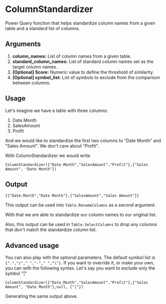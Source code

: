 # ColumnStandardizer
Power Query function that helps standardize column names from a given table and a standard list of columns.

## Arguments

1. **column_names:** List of column names from a given table.
2. **standard_column_names:** List of standard column names set as the target column names.
3. **[Optional] Score:** Numeric value to define the threshold of similarity.
4. **[Optional] symbol_list:** List of symbols to exclude from the comparison between columns.


## Usage
Let's imagine we have a table with three columns: 
1. Date.Month
2. SalesAmount
3. Profit

And we would like to standardize the first two columns to "Date Month" and "Sales Amount".
We don't care about "Profit".

With ColumnStandardizer we would write

```
ColumnStandardizer({"Date.Month","SalesAmount","Profit"},{"Sales Amount", "Date Month"})
```
## Output

```
{{"Date.Month","Date Month"},{"SalesAmount","Sales Amount"}}
```
This output can be used into `Table.RenameColumns` as a second argument. 

With that we are able to standardize our column names to our original list.

Also, this output can be used in `Table.SelectColumns` to drop any columns that don't match the standardize column list.

## Advanced usage

You can also play with the optional parameters. The default symbol list is `{".","/","_","-"," ","\"}`. If you want to override it, or make your own, you can with the following syntax. Let's say you want to exclude only the symbol "|"

```
ColumnStandardizer({"Date.Month","SalesAmount","Profit"},{"Sales Amount", "Date Month"},null, {"|"})
```
Generating the same output above.




